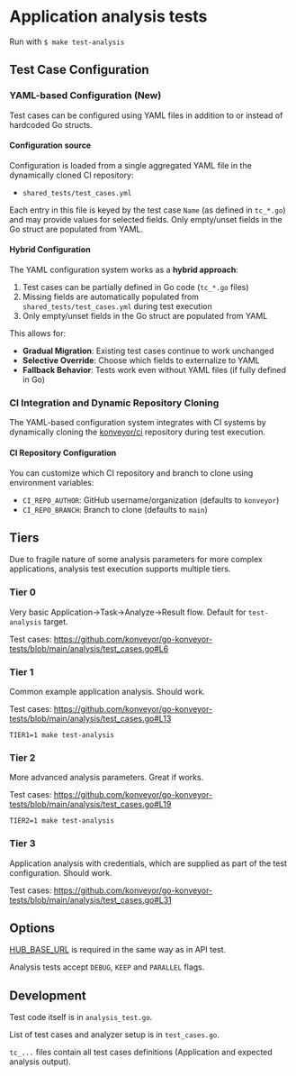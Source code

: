 # Application analysis tests

Run with `$ make test-analysis`

## Test Case Configuration

### YAML-based Configuration (New)

Test cases can be configured using YAML files in addition to or instead of hardcoded Go structs.

#### Configuration source

Configuration is loaded from a single aggregated YAML file in the dynamically cloned CI repository:

- `shared_tests/test_cases.yml`

Each entry in this file is keyed by the test case `Name` (as defined in `tc_*.go`) and may provide values for selected fields. Only empty/unset fields in the Go struct are populated from YAML.

#### Hybrid Configuration

The YAML configuration system works as a **hybrid approach**:

1. Test cases can be partially defined in Go code (`tc_*.go` files)
2. Missing fields are automatically populated from `shared_tests/test_cases.yml` during test execution
3. Only empty/unset fields in the Go struct are populated from YAML

This allows for:

- **Gradual Migration**: Existing test cases continue to work unchanged
- **Selective Override**: Choose which fields to externalize to YAML
- **Fallback Behavior**: Tests work even without YAML files (if fully defined in Go)

### CI Integration and Dynamic Repository Cloning

The YAML-based configuration system integrates with CI systems by dynamically cloning the [konveyor/ci](https://github.com/konveyor/ci) repository during test execution.

#### CI Repository Configuration

You can customize which CI repository and branch to clone using environment variables:

- `CI_REPO_AUTHOR`: GitHub username/organization (defaults to `konveyor`)
- `CI_REPO_BRANCH`: Branch to clone (defaults to `main`)

## Tiers

Due to fragile nature of some analysis parameters for more complex applications, analysis test execution supports multiple tiers.

### Tier 0

Very basic Application->Task->Analyze->Result flow. Default for `test-analysis` target.

Test cases: https://github.com/konveyor/go-konveyor-tests/blob/main/analysis/test_cases.go#L6

### Tier 1

Common example application analysis. Should work.

Test cases: https://github.com/konveyor/go-konveyor-tests/blob/main/analysis/test_cases.go#L13

```
TIER1=1 make test-analysis
```

### Tier 2

More advanced analysis parameters. Great if works.

Test cases: https://github.com/konveyor/go-konveyor-tests/blob/main/analysis/test_cases.go#L19

```
TIER2=1 make test-analysis
```

### Tier 3

Application analysis with credentials, which are supplied as part of the test configuration. Should work.

Test cases: https://github.com/konveyor/go-konveyor-tests/blob/main/analysis/test_cases.go#L31

## Options

[HUB_BASE_URL](https://github.com/konveyor/tackle2-hub/tree/main/test#rest-api) is required in the same way as in API test.

Analysis tests accept `DEBUG`, `KEEP` and `PARALLEL` flags.

## Development

Test code itself is in `analysis_test.go`.

List of test cases and analyzer setup is in `test_cases.go`.

`tc_...` files contain all test cases definitions (Application and expected analysis output).
